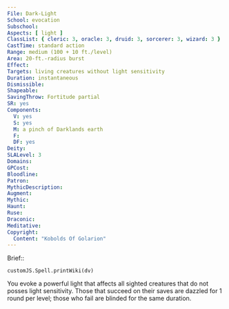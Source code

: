```yaml
---
File: Dark-Light
School: evocation
Subschool: 
Aspects: [ light ]
ClassList: { cleric: 3, oracle: 3, druid: 3, sorcerer: 3, wizard: 3 }
CastTime: standard action
Range: medium (100 + 10 ft./level)
Area: 20-ft.-radius burst
Effect: 
Targets: living creatures without light sensitivity
Duration: instantaneous
Dismissible: 
Shapeable: 
SavingThrow: Fortitude partial
SR: yes
Components:
  V: yes
  S: yes
  M: a pinch of Darklands earth
  F: 
  DF: yes
Deity: 
SLALevel: 3
Domains: 
GPCost: 
Bloodline: 
Patron: 
MythicDescription: 
Augment: 
Mythic: 
Haunt: 
Ruse: 
Draconic: 
Meditative: 
Copyright:
  Content: "Kobolds Of Golarion"
---
```

Brief:: 

```dataviewjs
customJS.Spell.printWiki(dv)
```

You evoke a powerful light that affects all sighted creatures that do not posses light sensitivity. Those that succeed on their saves are dazzled for 1 round per level; those who fail are blinded for the same duration.
